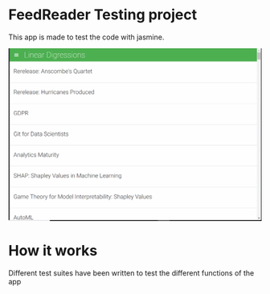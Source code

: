# FeedReader Testing project

This app is made to test the code with jasmine.

<img src="img/mainpage.gif">

# How it works

Different test suites have been written to test the different functions of the app
